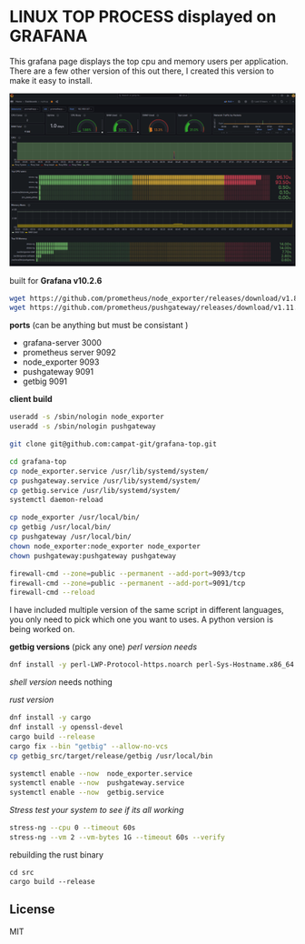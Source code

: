 # **LINUX TOP PROCESS displayed on GRAFANA**

This grafana page displays the top cpu and memory users per application. There are a few other version of this out there, I created this version to make it easy to install. 


![App Screenshot](top.png)

 built for **Grafana v10.2.6**

```sh
wget https://github.com/prometheus/node_exporter/releases/download/v1.8.2/node_exporter-1.8.2.linux-amd64.tar.gz
wget https://github.com/prometheus/pushgateway/releases/download/v1.11.0/pushgateway-1.11.0.linux-amd64.tar.gz
```



**ports**  (can be anything but must be consistant )
- grafana-server 3000
- prometheus server 9092
- node_exporter 9093
- pushgateway 9091
- getbig 9091

**client build**
```sh
useradd -s /sbin/nologin node_exporter
useradd -s /sbin/nologin pushgateway
```

```sh
git clone git@github.com:campat-git/grafana-top.git
```

```sh
cd grafana-top
cp node_exporter.service /usr/lib/systemd/system/
cp pushgateway.service /usr/lib/systemd/system/
cp getbig.service /usr/lib/systemd/system/
systemctl daemon-reload
```

```sh
cp node_exporter /usr/local/bin/
cp getbig /usr/local/bin/
cp pushgateway /usr/local/bin/
chown node_exporter:node_exporter node_exporter
chown pushgateway:pushgateway pushgateway
```
```sh
firewall-cmd --zone=public --permanent --add-port=9093/tcp
firewall-cmd --zone=public --permanent --add-port=9091/tcp
firewall-cmd --reload
```

I have included multiple version of the same script in different languages, you only need to pick which one you want to uses. A python version is being worked on.

**getbig versions**  (pick any one)
*perl version needs*
```sh
dnf install -y perl-LWP-Protocol-https.noarch perl-Sys-Hostname.x86_64
```
*shell version* 
needs nothing

*rust version*
```sh
dnf install -y cargo
dnf install -y openssl-devel
cargo build --release
cargo fix --bin "getbig" --allow-no-vcs
cp getbig_src/target/release/getbig /usr/local/bin
```

```sh
systemctl enable --now  node_exporter.service
systemctl enable --now  pushgateway.service
systemctl enable --now  getbig.service
```

*Stress test your system to see if its all working*

```sh
stress-ng --cpu 0 --timeout 60s
stress-ng --vm 2 --vm-bytes 1G --timeout 60s --verify
```

rebuilding the rust binary 
```
cd src
cargo build --release
```

## License

MIT

